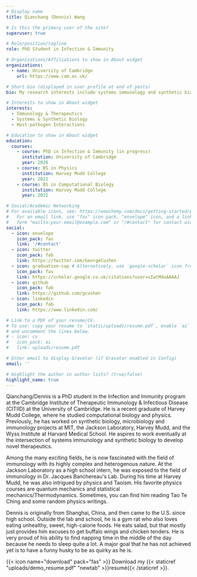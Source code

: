 ```yaml
---
# Display name
title: Qianchang (Dennis) Wang

# Is this the primary user of the site?
superuser: true

# Role/position/tagline
role: PhD Student in Infection & Immunity

# Organizations/Affiliations to show in About widget
organizations:
  - name: University of Cambridge
    url: https://www.cam.ac.uk/

# Short bio (displayed in user profile at end of posts)
bio: My research interests include systems immunology and synthetic biology, with a focus on host-pathogen interactions and therapeutics.

# Interests to show in About widget
interests:
  - Immunology & Therapeutics
  - Systems & Synthetic Biology
  - Host-pathogen Interactions

# Education to show in About widget
education:
  courses:
    - course: PhD in Infection & Immunity (in progress)
      institution: University of Cambridge
      year: 2026
    - course: BS in Physics
      institution: Harvey Mudd College
      year: 2022
    - course: BS in Computational Biology
      institution: Harvey Mudd College
      year: 2022

# Social/Academic Networking
# For available icons, see: https://wowchemy.com/docs/getting-started/page-builder/#icons
#   For an email link, use "fas" icon pack, "envelope" icon, and a link in the
#   form "mailto:your-email@example.com" or "/#contact" for contact widget.
social:
  - icon: envelope
    icon_pack: fas
    link: '/#contact'
  - icon: twitter
    icon_pack: fab
    link: https://twitter.com/GeorgeCushen
  - icon: graduation-cap # Alternatively, use `google-scholar` icon from `ai` icon pack
    icon_pack: fas
    link: https://scholar.google.co.uk/citations?user=sIwtMXoAAAAJ
  - icon: github
    icon_pack: fab
    link: https://github.com/gcushen
  - icon: linkedin
    icon_pack: fab
    link: https://www.linkedin.com/

# Link to a PDF of your resume/CV.
# To use: copy your resume to `static/uploads/resume.pdf`, enable `ai` icons in `params.toml`,
# and uncomment the lines below.
# - icon: cv
#   icon_pack: ai
#   link: uploads/resume.pdf

# Enter email to display Gravatar (if Gravatar enabled in Config)
email: ''

# Highlight the author in author lists? (true/false)
highlight_name: true
---
```


Qianchang/Dennis is a PhD student in the Infection and Immunity program at the Cambridge Institute of Therapeutic Immunology & Infectious Disease (CITIID) at the University of Cambridge. He is a recent graduate of Harvey Mudd College, where he studied computational biology and physics. Previously, he has worked on synthetic biology, microbiology and immunology projects at MIT, the Jackson Laboratory, Harvey Mudd, and the Wyss Institute at Harvard Medical School. He aspires to work eventually at the intersection of systems immunology and synthetic biology to develop novel therapeutics.

Among the many exciting fields, he is now fascinated with the field of immunology with its highly complex and heterogenous nature. At the Jackson Laboratory as a high school intern, he was exposed to the field of immunology in Dr. Jacques Banchereau's Lab. During his time at Harvey Mudd, he was also intrigued by physics and Taoism. His favorite physics courses are quantum mechanics and statistical mechanics/Thermodynamics. Sometimes, you can find him reading Tao Te Ching and some random physics writings.

Dennis is originally from Shanghai, China, and then came to the U.S. since high school. Outside the lab and school, he is a gym rat who also loves eating unhealthy, sweet, high-calorie foods. He eats salad, but that mostly just provides him excuses to get buffalo wings and chicken tenders. He is very proud of his ability to find napping time in the middle of the day because he needs to sleep quite a lot. A major goal that he has not achieved yet is to have a funny husky to be as quirky as he is.

{{< icon name="download" pack="fas" >}} Download my {{< staticref "uploads/demo_resume.pdf" "newtab" >}}resumé{{< /staticref >}}.

